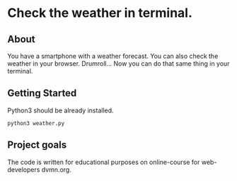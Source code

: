 # Check the weather in terminal.

## About <a name = "about"></a>

You have a smartphone with a weather forecast. You can also check the weather in your browser. Drumroll...
Now you can do that same thing in your terminal.

## Getting Started <a name = "getting_started"></a>

Python3 should be already installed.

```
python3 weather.py
```

## Project goals <a name = "project_goals"></a>

The code is written for educational purposes on online-course for web-developers dvmn.org.
